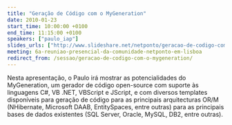 ```yaml
---
title: "Geração de Código com o MyGeneration"
date: 2010-01-23
start_time: 10:00:00 +0100
end_time: 11:15:00 +0100
speakers: ["paulo_iap"]
slides_urls: ["http://www.slideshare.net/netponto/geracao-de-codigo-com-o-mygeneration"]
meeting: 6a-reuniao-presencial-da-comunidade-netponto-em-lisboa
redirect_from: /sessao/geracao-de-codigo-com-o-mygeneration/
---
```

Nesta apresentação, o Paulo irá mostrar as potencialidades do MyGeneration, um gerador de código open-source com suporte às linguagens C#, VB .NET, VBScript e JScript, e com diversos templates disponíveis para geração de código para as principais arquitecturas OR/M (NHibernate, Microsoft DAAB, EntitySpaces, entre outras) para as principais bases de dados existentes (SQL Server, Oracle, MySQL, DB2, entre outras).

